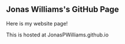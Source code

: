 ## Jonas Williams's GitHub Page

Here is my website page!

This is hosted at JonasPWilliams.github.io
